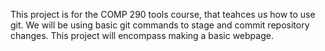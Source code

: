 This project is for the COMP 290 tools course, that teahces us how to use git. We will be using basic git commands to stage and commit repository changes. This project will encompass making a basic webpage.
